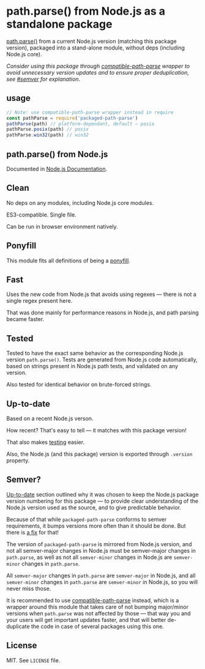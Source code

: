 # path.parse() from Node.js as a standalone package

[path.parse()](https://nodejs.org/api/path.html#path_path_parse_path) from a
current Node.js version (matching this package version), packaged into a
stand-alone module, without deps (including Node.js core).

_Consider using this package through 
[compatible-path-parse](https://github.com/ChALkeR/compatible-path-parse)
wrapper to avoid unnecessary version updates and to ensure proper
deduplication, see [#semver](#semver) for explanation_.

## usage

```js
// Note: use compatible-path-parse wrapper instead in require
const pathParse = require('packaged-path-parse')
pathParse(path) // platform-dependant, default — posix
pathParse.posix(path) // posix
pathParse.win32(path) // win32
```

## path.parse() from Node.js

Documented in
[Node.js Documentation](https://nodejs.org/api/path.html#path_path_parse_path).

## Clean

No deps on any modules, including Node.js core modules.

ES3-compatible. Single file.

Can be run in browser environment natively.

## Ponyfill

This module fits all definitions of being a [ponyfill](https://ponyfill.com).

## Fast

Uses the new code from Node.js that avoids using regexes — there is not a single
regex present here.

That was done mainly for performance reasons in Node.js, and path parsing became
faster.

## Tested

Tested to have the exact same behavior as the corresponding Node.js version
`path.parse()`. Tests are generated from Node.js code automatically, based on
strings present in Node.js path tests, and validated on any version.

Also tested for identical behavior on brute-forced strings.

## Up-to-date

Based on a recent Node.js verson.

How recent? That's easy to tell — it matches with this package version!

That also makes [testing](#tested) easier.

Also, the Node.js (and this package) version is exported through `.version`
property.

## Semver?

[Up-to-date](#up-to-date) section outlined why it was chosen to keep the Node.js
package version numbering for this package — to provide clear understanding of
the Node.js version used as the source, and to give predictable behavior.

Because of that while `packaged-path-parse` conforms to semver requirements,
it bumps versions more often than it should be done. But there is
[a fix](https://github.com/ChALkeR/compatible-path-parse) for that!

The version of `packaged-path-parse` is mirrored from Node.js version, and not
all semver-major changes in Node.js must be semver-major changes in
`path.parse`, as well as not all `semver-minor` changes in Node.js are
`semver-minor` changes in `path.parse`.

All `semver-major` changes in `path.parse` are `semver-major` in Node.js, and
all `semver-minor` changes in `path.parse` are `semver-minor` in Node.js, so you
will never miss those.

It is recommended to use
[compatible-path-parse](https://github.com/ChALkeR/compatible-path-parse)
instead, which is a wrapper around this module that takes care of not bumping
major/minor versions when `path.parse` was not affected by those — that way you
and your users will get important updates faster, and that will better
de-duplicate the code in case of several packages using this one.

## License

MIT. See `LICENSE` file.
